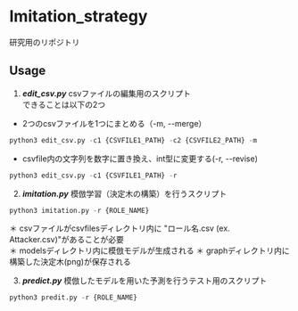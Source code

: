 # Imitation_strategy
研究用のリポジトリ  
  
## Usage
1. ***edit_csv.py***
csvファイルの編集用のスクリプト  
できることは以下の2つ  
- 2つのcsvファイルを1つにまとめる（-m, --merge） 
```python
python3 edit_csv.py -c1 {CSVFILE1_PATH} -c2 {CSVFILE2_PATH} -m
```  
  
- csvfile内の文字列を数字に置き換え、int型に変更する(-r, --revise)
```python
python3 edit_csv.py -c1 {CSVFILE1_PATH} -r
```  
  
2. ***imitation.py***
模倣学習（決定木の構築）を行うスクリプト  
```python
python3 imitation.py -r {ROLE_NAME}
```  
＊ csvファイルがcsvfilesディレクトリ内に "ロール名.csv (ex. Attacker.csv)"があることが必要  
＊ modelsディレクトリ内に模倣モデルが生成される
＊ graphディレクトリ内に構築した決定木(png)が保存される

3. ***predict.py***
模倣したモデルを用いた予測を行うテスト用のスクリプト  
```python
python3 predit.py -r {ROLE_NAME}
```

